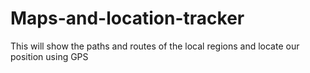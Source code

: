 # Maps-and-location-tracker
This will show the paths and routes of the local regions and locate our position using GPS

